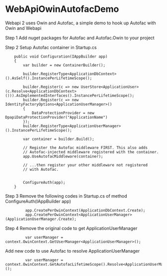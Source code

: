 # WebApiOwinAutofacDemo
Webapi 2 uses Owin and Autofac, a simple demo to hook up Autofac with Owin and Webapi

Step 1
Add nuget packages for Autofac and Autofac.Owin to your project

Step 2
Setup Autofac container in Startup.cs

        public void Configuration(IAppBuilder app)
        {
            var builder = new ContainerBuilder();

            builder.RegisterType<ApplicationDbContext>().AsSelf().InstancePerLifetimeScope();

            builder.Register(c => new UserStore<ApplicationUser>(c.Resolve<ApplicationDbContext>())).AsImplementedInterfaces().InstancePerLifetimeScope();
            builder.Register(c => new IdentityFactoryOptions<ApplicationUserManager>()
            {
                DataProtectionProvider = new DpapiDataProtectionProvider("ApplicationName")
            });
            builder.RegisterType<ApplicationUserManager>().InstancePerLifetimeScope();

            var container = builder.Build();

            // Register the Autofac middleware FIRST. This also adds
            // Autofac-injected middleware registered with the container.
            app.UseAutofacMiddleware(container);

            // ...then register your other middleware not registered
            // with Autofac.

            
            ConfigureAuth(app);
        }

Step 3
Remove the following codes in Startup.cs of method ConfigureAuth(IAppBuilder app)
```
         app.CreatePerOwinContext(ApplicationDbContext.Create);
         app.CreatePerOwinContext<ApplicationUserManager>(ApplicationUserManager.Create);
```
Step 4
Remove the original code to get ApplicationUserManager
```
         var userManager = context.OwinContext.GetUserManager<ApplicationUserManager>();
```
Add new code to use Autofac to resolve ApplicationUserManager
```
         var userManager = context.OwinContext.GetAutofacLifetimeScope().Resolve<ApplicationUserManager>();
```
